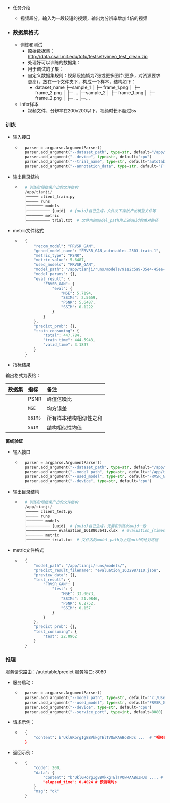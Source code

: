 - 任务介绍

    - 视频超分，输入为一段较短的视频，输出为分辨率增加4倍的视频

- ### 数据集格式

    - 训练和测试
        - 原始数据集：http://data.csail.mit.edu/tofu/testset/vimeo_test_clean.zip
        - 处理好可以训练的数据集：
        - 用于调试的子集：
        - 自定义数据集规则：视频段抽帧为7张或更多图片(更多，对资源要求更高)，放在一个文件夹下，构成一个样本，结构如下：
            - dataset_name
                ├─sample_1
                │ ├─ frame_1.png
                │ ├─ frame_2.png
                │ ├─ ...
                ├─sample_2
                │ ├─ frame_1.png
                │ ├─ frame_2.png
                │ ├─ ...
                ├─...
    - infer样本
        - 视频文件，分辨率在200x200以下，视频时长不超过5s

### 训练

- 输入接口

    - ```python
        parser = argparse.ArgumentParser()
        parser.add_argument("--dataset_path", type=str, default="/app/publicdata/dataset/gp/vimeo90k_sample", help='')
        parser.add_argument("--device", type=str, default="cpu")
        parser.add_argument("--trial_name", type=str, default="autotables-2503-train-1")
        parser.add_argument("--annotation_data", type=str, default="{'advance_settings':{}}")
        ```

-  输出目录结构

    - ```python
        # 训练阶段结果产出的文件结构
        /app/tianji/
        ├───── client_train.py
        ├───── runs
        ├─────── models
        ├────────── {uuid}  # {uuid}自己生成，文件夹下存放产出模型文件等
        ├─────── metric
        ├────────── trial.txt  # 文件内的model_path为上述uuid的绝对路径
        ```

- metric文件格式

    - ```python
        {
            "recom_model": "FRVSR_GAN",
            "gened_model_name": "FRVSR_GAN_autotables-2503-train-1",
            "metric_type": "PSNR",
            "metric_value": 5.6487,
            "used_models": "FRVSR_GAN",
            "model_path": "/app/tianji/runs/models/91e2c5a9-35e4-45ee-90e4-c53d85558bbc",
            "model_params": {},
            "eval_result": {
                "FRVSR_GAN": {
                    "eval": {
                        "MSE": 5.7194,
                        "SSIMs": 2.5659,
                        "PSNR": 5.6487,
                        "SSIM": 0.1222
                    }
                }
            },
            "predict_prob": {},
            "train_consuming": {
                "total": 447.784,
                "train_time": 444.5943,
                "valid_time": 3.1897
            }
        }
        ```

- 指标结果

输出格式为表格：

| 数据集 | 指标    | 备注                   |
| :----- | :------ | :--------------------- |
|        | PSNR    | 峰值信噪比             |
|        | `MSE`   | 均方误差               |
|        | `SSIMs` | 所有样本结构相似性之和 |
|        | `SSIM`  | 结构相似性均值         |





**离线验证**

- 输入接口

    - ```python
        parser = argparse.ArgumentParser()
        parser.add_argument("--dataset_path", type=str, default="/app/publicdata/dataset/gp/vimeo90k_sample/", help='')
        parser.add_argument("--model_path", type=str, default=r"/app/tianji/runs/models/91e2c5a9-35e4-45ee-90e4-c53d85558bbc", help='')
        parser.add_argument("--used_model", type=str, default="FRVSR_GAN_autotables-2503-train-1.pth", help='')
        parser.add_argument("--device", type=str, default='cpu')
        ```

- 输出目录结构

    - ```python
        # 训练阶段结果产出的文件结构
        /app/tianji/
        ├───── client_test.py
        ├───── runs
        ├─────── models
        ├────────── {uuid}  # {uuid}自己生成，无需和训练的uuid一致
        ├───────────── evaluation_1618803641.xlsx  # evaluation_{timestamp}.xlsx 为{uuid}文件夹下的离线结果文件
        ├─────── metric
        ├────────── trial.txt  # 文件内的model_path为上述uuid的绝对路径
        ```

- metric文件格式

    - ```python
        {
            "model_path": "/app/tianji/runs/models/",
            "predict_result_filename": "evaluation_1632987110.json",
            "preview_data": {},
            "test_result": {
                "FRVSR_GAN": {
                    "test": {
                        "MSE": 33.0073,
                        "SSIMs": 21.9846,
                        "PSNR": 6.2752,
                        "SSIM": 0.157
                    }
                }
            },
            "predict_prob": {},
            "test_consuming": {
                "test": 22.0962
            }
        }
        ```

### 推理

服务请求路由：/autotable/predict
服务端口: 8080

- 服务启动：

    - ```python
        parser = argparse.ArgumentParser()
        parser.add_argument("--model_path", type=str, default=r"c:/Users/qing2012/Downloads", help='')
        parser.add_argument("--used_model", type=str, default="FRVSR_GAN_autotables-2503-train-1.pth", help='')
        parser.add_argument("--device", type=str, default='cpu')
        parser.add_argument("--service_port", type=int, default=8080)
        ```

- 请求示例：

    - ```python
        {
            "content": b'UklGRorgIgBBVkkgTElTVOwRAABoZHJs ...  # "视频的base64编码串"
        }
        ```

- 返回示例：

    - ```python
        {
            "code": 200,
            "data": {
                "content": "b'UklGRorgIgBBVkkgTElTVOwRAABoZHJs ..., # 超分结果的base64编码
                "elapsed_time": 0.4024 # 预测耗时s
            }
            "msg": "ok"
        }
        ```

        